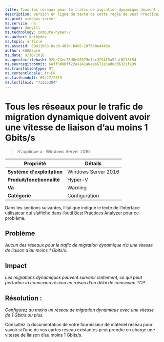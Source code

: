 ```yaml
---
title: Tous les réseaux pour le trafic de migration dynamique doivent avoir une vitesse de liaison d’au moins 1 Gbits/s
description: Version en ligne du texte de cette règle de Best Practices Analyzer.
ms.prod: windows-server
ms.service: na
manager: dongill
ms.technology: compute-hyper-v
ms.author: kathydav
ms.topic: article
ms.assetid: 89411b63-bec8-463d-b486-107548ed440e
author: KBDAzure
ms.date: 8/16/2016
ms.openlocfilehash: 92ba74ec75d8e90979e1cc329415a52af0218f54
ms.sourcegitcommit: 6aff3d88ff22ea141a6ea6572a5ad8dd6321f199
ms.translationtype: MT
ms.contentlocale: fr-FR
ms.lasthandoff: 09/27/2019
ms.locfileid: "71365304"
---
```

# <a name="all-networks-for-live-migration-traffic-should-have-a-link-speed-of-at-least-1-gbps"></a>Tous les réseaux pour le trafic de migration dynamique doivent avoir une vitesse de liaison d’au moins 1 Gbits/s

>S'applique à : Windows Server 2016


  
|Propriété|Détails|  
|-|-|  
|**Système d'exploitation**|Windows Server 2016|  
|**Produit/fonctionnalité**|Hyper-V|  
|**Va**|Warning|  
|**Catégorie**|Configuration|  
  
Dans les sections suivantes, l’italique indique le texte de l’interface utilisateur qui s’affiche dans l’outil Best Practices Analyzer pour ce problème.  
  
## <a name="issue"></a>Problème  
*Aucun des réseaux pour le trafic de migration dynamique n’a une vitesse de liaison d’au moins 1 Gbits/s.*  
  
## <a name="impact"></a>Impact  
*Les migrations dynamiques peuvent survenir lentement, ce qui peut perturber la connexion réseau en raison d’un délai de connexion TCP.*  
  
## <a name="resolution"></a>Résolution :  
*Configurez au moins un réseau de migration dynamique avec une vitesse de 1 Gbit/s ou plus.*  
  
Consultez la documentation de votre fournisseur de matériel réseau pour savoir si l’une de vos cartes réseau existantes peut prendre en charge une vitesse de liaison d’au moins 1 Gbits/s.  
  


